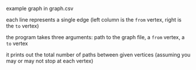 example graph in graph.csv

each line represents a single edge (left column is the `from` vertex, right is the `to` vertex)

the program takes three arguments: path to the graph file, a `from` vertex, a `to` vertex

it prints out the total number of paths between given vertices (assuming you may or may not stop at each vertex)
